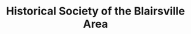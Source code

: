 ---
layout: repo
title: "Historical Society of the Blairsville Area"
id: 13587
permalink: repos/13587/
---